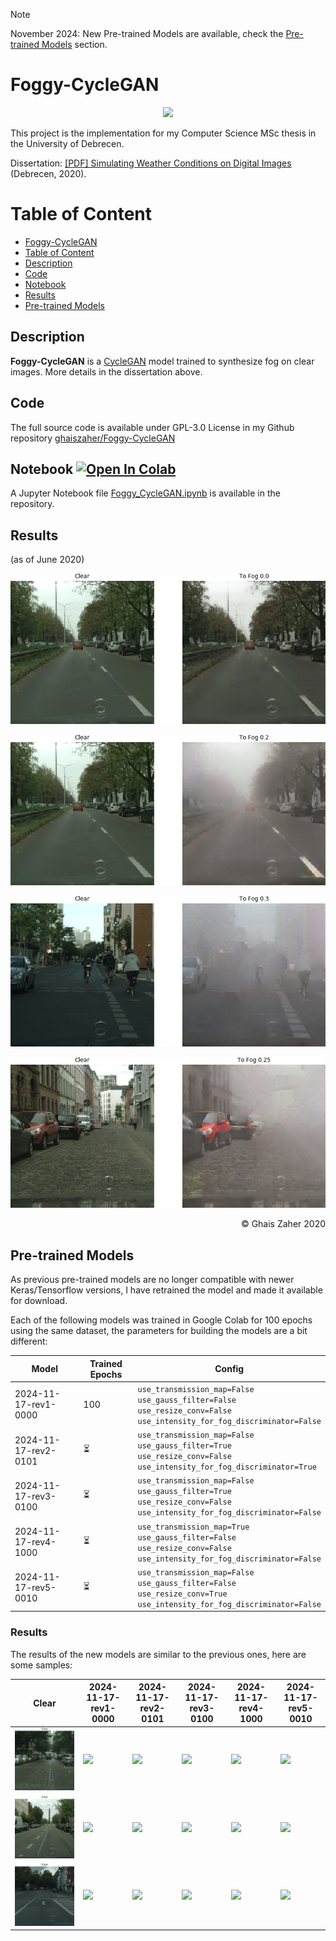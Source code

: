 > [!NOTE]  
> November 2024: New Pre-trained Models are available, check the [Pre-trained Models](#pre-trained-models) section.

# Foggy-CycleGAN

<p style="text-align: center;">
 <img src="images/banner-cropped-rnd.png">
</p>

This project is the implementation for my Computer Science MSc thesis in the University of Debrecen.

Dissertation: 
<a href="./dissertation/Simulating%20Weather%20Conditions%20on%20Digital%20Images%20-%20Final.pdf" target="_blank">[PDF] Simulating Weather Conditions on Digital Images</a> (Debrecen, 2020).

# Table of Content
- [Foggy-CycleGAN](#foggy-cyclegan)
- [Table of Content](#table-of-content)
- [Description](#description)
- [Code](#code)
- [Notebook](#notebook)
- [Results](#results)
- [Pre-trained Models](#pre-trained-models)

## Description
**Foggy-CycleGAN** is a
<a href="https://junyanz.github.io/CycleGAN/" target="_blank">CycleGAN</a> model trained to synthesize fog on clear images. More details in the dissertation above.

## Code
The full source code is available under GPL-3.0 License in my Github repository <a href="https://github.com/ghaiszaher/Foggy-CycleGAN" target="_blank">ghaiszaher/Foggy-CycleGAN</a>

## Notebook <a href="https://colab.research.google.com/github/ghaiszaher/Foggy-CycleGAN/blob/master/Foggy_CycleGAN.ipynb" target="_blank"><img src="https://colab.research.google.com/assets/colab-badge.svg" alt="Open In Colab"/></a>
A Jupyter Notebook file <a href="https://github.com/ghaiszaher/Foggy-CycleGAN/blob/master/Foggy_CycleGAN.ipynb" target="_blank">Foggy_CycleGAN.ipynb</a> is available in the repository.

## Results
(as of June 2020)
<p style="text-align: center;">
 <img src="images/results/2020-06/result-animated-01.gif">
</p>

<p style="text-align: center;">
 <img src="images/results/2020-06/result-sample-0.2.jpg">
</p>

<p style="text-align: center;">
 <img src="images/results/2020-06/result-sample-0.3.jpg">
</p>

<p style="text-align: center;">
 <img src="images/results/2020-06/result-sample-0.25.jpg">
</p>

<div style="text-align: right;">
&copy; Ghais Zaher 2020
</div>

## Pre-trained Models
As previous pre-trained models are no longer compatible with newer Keras/Tensorflow versions, I have retrained the model and made it available for
download.

Each of the following models was trained in Google Colab for 100 epochs using the same dataset, the parameters for building the models are a bit different:

| Model                | Trained Epochs | Config                                                                                                                             |
|----------------------|----------------|------------------------------------------------------------------------------------------------------------------------------------|
| 2024-11-17-rev1-0000 | 100            | `use_transmission_map=False`<br>`use_gauss_filter=False`<br>`use_resize_conv=False`<br>`use_intensity_for_fog_discriminator=False` |
| 2024-11-17-rev2-0101 | ⏳              | `use_transmission_map=False`<br>`use_gauss_filter=True`<br>`use_resize_conv=False`<br>`use_intensity_for_fog_discriminator=True`   |
| 2024-11-17-rev3-0100 | ⏳              | `use_transmission_map=False`<br>`use_gauss_filter=True`<br>`use_resize_conv=False`<br>`use_intensity_for_fog_discriminator=False`  |
| 2024-11-17-rev4-1000 | ⏳              | `use_transmission_map=True`<br>`use_gauss_filter=False`<br>`use_resize_conv=False`<br>`use_intensity_for_fog_discriminator=False`  |
| 2024-11-17-rev5-0010 | ⏳              | `use_transmission_map=False`<br>`use_gauss_filter=False`<br>`use_resize_conv=True`<br>`use_intensity_for_fog_discriminator=False`  |


### Results
The results of the new models are similar to the previous ones, here are some samples:

| Clear                                                   | 2024-11-17-rev1-0000                                        | 2024-11-17-rev2-0101                                        | 2024-11-17-rev3-0100                                        | 2024-11-17-rev4-1000                                        | 2024-11-17-rev5-0010                                        |
|---------------------------------------------------------|-------------------------------------------------------------|-------------------------------------------------------------|-------------------------------------------------------------|-------------------------------------------------------------|-------------------------------------------------------------|
| <img src="images/results/2024-11-17/clear/sample1.jpg"> | <img src="images/results/2024-11-17/rev1-0000/sample1.gif"> | <img src="images/results/2024-11-17/rev2-0101/sample1.gif"> | <img src="images/results/2024-11-17/rev3-0100/sample1.gif"> | <img src="images/results/2024-11-17/rev4-1000/sample1.gif"> | <img src="images/results/2024-11-17/rev5-0010/sample1.gif"> |
| <img src="images/results/2024-11-17/clear/sample2.jpg"> | <img src="images/results/2024-11-17/rev1-0000/sample2.gif"> | <img src="images/results/2024-11-17/rev2-0101/sample2.gif"> | <img src="images/results/2024-11-17/rev3-0100/sample2.gif"> | <img src="images/results/2024-11-17/rev4-1000/sample2.gif"> | <img src="images/results/2024-11-17/rev5-0010/sample2.gif"> |
| <img src="images/results/2024-11-17/clear/sample3.jpg"> | <img src="images/results/2024-11-17/rev1-0000/sample3.gif"> | <img src="images/results/2024-11-17/rev2-0101/sample3.gif"> | <img src="images/results/2024-11-17/rev3-0100/sample3.gif"> | <img src="images/results/2024-11-17/rev4-1000/sample3.gif"> | <img src="images/results/2024-11-17/rev5-0010/sample3.gif"> |
